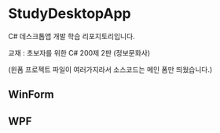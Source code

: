 # StudyDesktopApp
C# 데스크톱앱 개발 학습 리포지토리입니다.

교재 : 초보자를 위한 C# 200제 2판 (정보문화사)

(윈폼 프로젝트 파일이 여러가지라서 소스코드는 메인 폼만 띄웠습니다.)

## WinForm
## WPF

